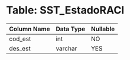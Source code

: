 # Table: SST_EstadoRACI

| Column Name | Data Type | Nullable |
|-------------|-----------|----------|
| cod_est | int | NO |
| des_est | varchar | YES |
